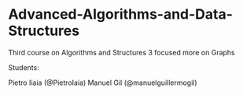 # Advanced-Algorithms-and-Data-Structures
 Third course on Algorithms and Structures 3 focused more on Graphs

Students:

Pietro Iiaia (@PietroIaia)
Manuel Gil (@manuelguillermogil)
